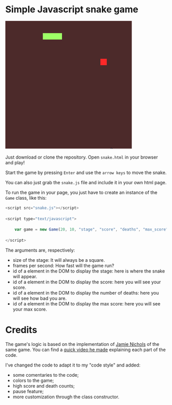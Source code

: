 # Simple Javascript snake game

![Javascript Snake Game](images/snake.gif)

Just download or clone the repository. Open ``snake.html`` in your browser and play!

Start the game by pressing ``Enter`` and use the ``arrow keys`` to move the snake.

You can also just grab the ``snake.js`` file and include it in your own html page.

To run the game in your page, you just have to create an instance of the ``Game`` class, like this:

```javascript
<script src="snake.js"></script>

<script type="text/javascript">

	var game = new Game(20, 10, "stage", "score", "deaths", "max_score");

</script>
```

The arguments are, respectively:

- size of the stage: It will always be a square.
- frames per second: How fast will the game run?
- id of a element in the DOM to display the stage: here is where the snake will appear.
- id of a element in the DOM to display the score: here you will see your score.
- id of a element in the DOM to display the number of deaths: here you will see how bad you are.
- id of a element in the DOM to display the max score: here you will see your max score.

# Credits

The game's logic is based on the implementation of [Jamie Nichols](https://www.youtube.com/channel/UClWw-F8wm4EHDWpVy8sMOXQ/feed) of the same game. You can find a [quick video he made](https://www.youtube.com/watch?v=xRUBaiJvhyo) explaining each part of the code.

I've changed the code to adapt it to my "code style" and added:

- some comentaries to the code;
- colors to the game;
- high score and death counts;
- pause feature;
- more customization through the class constructor.
